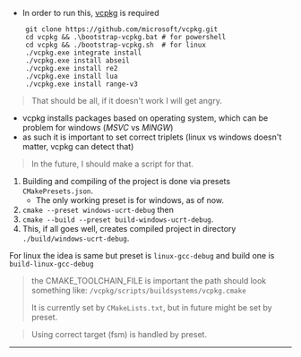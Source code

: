 - In order to run this, [vcpkg](https://learn.microsoft.com/en-us/vcpkg/get_started/get-started?pivots=shell-powershell) is required
```shell
    git clone https://github.com/microsoft/vcpkg.git
    cd vcpkg && .\bootstrap-vcpkg.bat # for powershell
    cd vcpkg && ./bootstrap-vcpkg.sh  # for linux
    ./vcpkg.exe integrate install
    ./vcpkg.exe install abseil
    ./vcpkg.exe install re2
    ./vcpkg.exe install lua
    ./vcpkg.exe install range-v3
```
> That should be all, if it doesn't work I will get angry.

- vcpkg installs packages based on operating system, which can be problem for windows (*MSVC* vs *MINGW*)
- as such it is important to set correct triplets (linux vs windows doesn't matter, vcpkg can detect that)

> In the future, I should make a script for that.

1.  Building and compiling of the project is done via presets `CMakePresets.json`.
    - The only working preset is for windows, as of now.
2. `cmake --preset windows-ucrt-debug` then
3. `cmake --build --preset build-windows-ucrt-debug`.
4. This, if all goes well, creates compiled project in directory `./build/windows-ucrt-debug`.

For linux the idea is same but preset is `linux-gcc-debug` and build one is `build-linux-gcc-debug`


> the CMAKE_TOOLCHAIN_FILE is important
> the path should look something like:
>  `/vcpkg/scripts/buildsystems/vcpkg.cmake`
> 
> It is currently set by `CMakeLists.txt`, but in future might be set by preset.

> Using correct target (fsm) is handled by preset.

---
